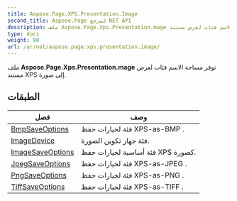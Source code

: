 ```yaml
---
title: Aspose.Page.XPS.Presentation.Image
second_title: Aspose.Page لمرجع NET API
description: ملف Aspose.Page.Xps.Presentation.mage توفر مساحة الاسم فئات لعرض مستند XPS إلى صورة.
type: docs
weight: 90
url: /ar/net/aspose.page.xps.presentation.image/
---
```

ملف **Aspose.Page.Xps.Presentation.mage** توفر مساحة الاسم فئات لعرض مستند XPS إلى صورة.

## الطبقات

| فصل | وصف |
| --- | --- |
| [BmpSaveOptions](./bmpsaveoptions/) | فئة لخيارات حفظ XPS-as-BMP . |
| [ImageDevice](./imagedevice/) | فئة جهاز تكوين الصورة. |
| [ImageSaveOptions](./imagesaveoptions/) | فئة أساسية لخيارات حفظ XPS كصورة. |
| [JpegSaveOptions](./jpegsaveoptions/) | فئة لخيارات حفظ XPS-as-JPEG . |
| [PngSaveOptions](./pngsaveoptions/) | فئة لخيارات حفظ XPS-as-PNG . |
| [TiffSaveOptions](./tiffsaveoptions/) | فئة لخيارات حفظ XPS-as-TIFF . |



